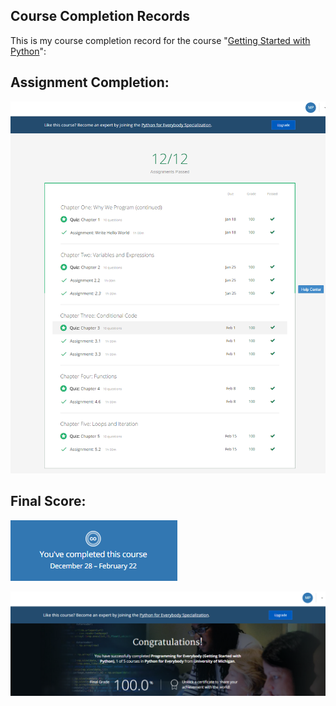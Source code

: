 
## Course Completion Records

This is my course completion record for the course "[Getting Started with Python](https://www.coursera.org/learn/python/)":

## Assignment Completion:

![Getting Started with Python - Assignment Completion](https://github.com/mariocpinto/0008_MOOC_Getting_Started_with_Python/blob/master/Images/Assignment_Completion.png)

## Final Score:

![Getting Started with Python - Course Completion Notice](https://github.com/mariocpinto/0008_MOOC_Getting_Started_with_Python/blob/master/Images/Course_Completion_Notice.png)

![Getting Started with Python - Final Score](https://github.com/mariocpinto/0008_MOOC_Getting_Started_with_Python/blob/master/Images/Course_Completion.png)
